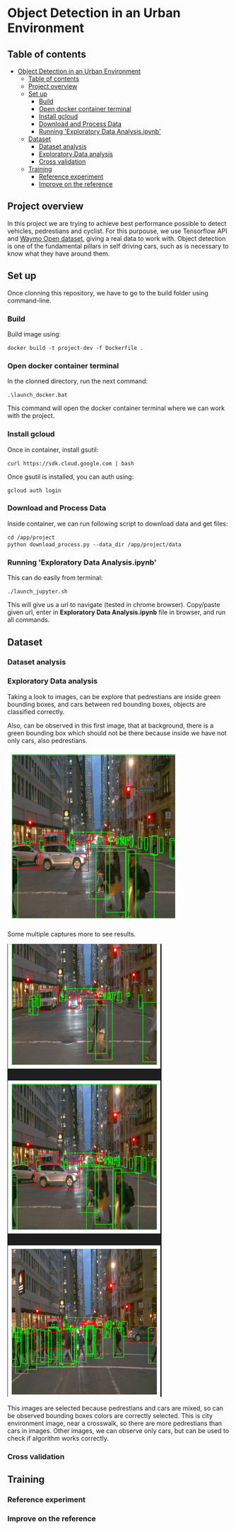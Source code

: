 # Object Detection in an Urban Environment

## Table of contents
- [Object Detection in an Urban Environment](#object-detection-in-an-urban-environment)
  - [Table of contents](#table-of-contents)
  - [Project overview](#project-overview)
  - [Set up](#set-up)
    - [Build](#build)
    - [Open docker container terminal](#open-docker-container-terminal)
    - [Install gcloud](#install-gcloud)
    - [Download and Process Data](#download-and-process-data)
    - [Running 'Exploratory Data Analysis.ipynb'](#running-exploratory-data-analysisipynb)
  - [Dataset](#dataset)
    - [Dataset analysis](#dataset-analysis)
    - [Exploratory Data analysis](#exploratory-data-analysis)
    - [Cross validation](#cross-validation)
  - [Training](#training)
    - [Reference experiment](#reference-experiment)
    - [Improve on the reference](#improve-on-the-reference)


## Project overview

In this project we are trying to achieve best performance possible to detect vehicles, pedrestians and cyclist. For this purpouse, we use Tensorflow API and [Waymo Open dataset](https://waymo.com/open/), giving a real data to work with. 
Object detection is one of the fundamental pillars in self driving cars, such as is necessary to know what they have around them.

## Set up
Once clonning this repository, we have to go to the build folder using command-line.  

### Build
Build image using:
```
docker build -t project-dev -f Dockerfile .
```

### Open docker container terminal
In the clonned directory, run the next command:
```
.\launch_docker.bat
```
This command will open the docker container terminal where we can work with the project.

### Install gcloud
Once in container, install gsutil:
```
curl https://sdk.cloud.google.com | bash
```
Once gsutil is installed, you can auth using:
```
gcloud auth login
```
### Download and Process Data
Inside container, we can run following script to download data and get files:
```
cd /app/project
python download_process.py --data_dir /app/project/data
```

### Running 'Exploratory Data Analysis.ipynb'
This can do easily from terminal:
```
./launch_jupyter.sh
```
This will give us a url to navigate (tested in chrome browser). Copy/paste given url, enter in **Exploratory Data Analysis.ipynb** file in browser, and run all commands.

## Dataset

### Dataset analysis

### Exploratory Data analysis

Taking a look to images, can be explore that pedrestians are inside green bounding boxes, and cars between red bounding boxes, objects are classified correctly.

Also, can be observed in this first image, that at background, there is a green bounding box which should not be there because inside we have not only cars, also pedrestians.

![One image capture](images/exploratory_data_analysis1.png)

Some multiple captures more to see results.

![Multiple images capture](images/exploratory_data_analysis_multiple.png)

This images are selected because pedrestians and cars are mixed, so can be observed bounding boxes colors are correctly selected. This is city environment image, near a crosswalk, so there are more pedrestians than cars in images.
Other images, we can observe only cars, but can be used to check if algorithm works correctly.

### Cross validation

## Training

### Reference experiment

### Improve on the reference
